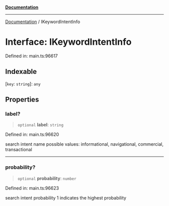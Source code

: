 [**Documentation**](../README.md)

***

[Documentation](../README.md) / IKeywordIntentInfo

# Interface: IKeywordIntentInfo

Defined in: main.ts:96617

## Indexable

\[`key`: `string`\]: `any`

## Properties

### label?

> `optional` **label**: `string`

Defined in: main.ts:96620

search intent name
possible values: informational, navigational, commercial, transactional

***

### probability?

> `optional` **probability**: `number`

Defined in: main.ts:96623

search intent probability
1 indicates the highest probability

